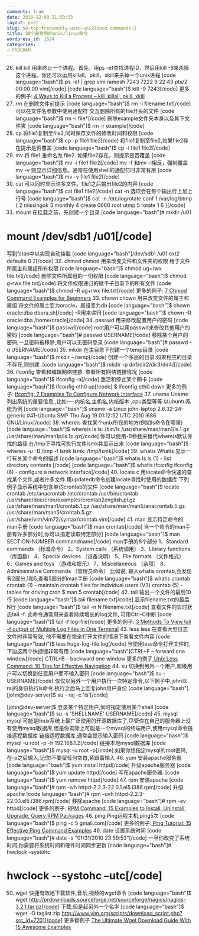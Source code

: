```yaml
---
comments: true
date: 2010-12-08 21:50:53
layout: post
slug: 50-top-frequently-used-unixlinux-commands-2
title: 50个最常用的unix/linux命令
wordpress_id: 1524
categories:
- PROGRAM
---
```


26. kill 
 kill 用来终止一个进程。首先，用ps -ef查找进程ID，然后用kill -9来杀掉这个进程。你还可以运用killall，pkill，xkill来杀掉一个unix进程
[code language="bash"]$ ps -ef | grep vim
ramesh    7243  7222  9 22:43 pts/2    00:00:00 vim[/code]
[code language="bash"]$ kill -9 7243[/code]
更多的例子: [4 Ways to Kill a Process – kill, killall, pkill, xkill](http://www.thegeekstuff.com/2009/12/4-ways-to-kill-a-process-kill-killall-pkill-xkill/)
27. rm 
在删除文件前提示
[code language="bash"]$ rm -i filename.txt[/code]
可以在文件名参数中使用通配符
交互删除所有的file开头的文件
[code language="bash"]$ rm -i file*[/code]
删除example文件夹本身以及其下文件夹
[code language="bash"]$ rm -r example[/code]
28. cp 
将file1复制至file2,同时保存文件的修改时间和权限
[code language="bash"]$ cp -p file1 file2[/code]
将file1复制至file2,如果file2存在提示是否覆盖
[code language="bash"]$ cp -i file1 file2[/code]
29. mv 
将 file1 重命名为 file2. 如果file2存在，则提示是否覆盖
[code language="bash"]$ mv -i file1 file2[/code]
mv -f 和mv -i相反，强制覆盖
mv -v 则显示详细信息。通常在使用shell的通配符时非常有用
[code language="bash"]$ mv -v file1 file2[/code]
30. cat 
可以同时显示许多文件。file1之后输出file2的内容
[code language="bash"]$ cat file1 file2[/code]
cat -n 选项会在每个输出行上加上行号
[code language="bash"]$ cat -n /etc/logrotate.conf
    1   /var/log/btmp {
    2       missingok
    3       monthly
    4       create 0660 root utmp
    5       rotate 1
    6   }[/code]
31. mount 
在挂载之前，先创建一个目录
[code language="bash"]# mkdir /u01
# mount /dev/sdb1 /u01[/code]
写到fstab中以实现自动挂载 
[code language="bash"]/dev/sdb1 /u01 ext2 defaults 0 2[/code]
32. chmod 
chmod 用来改变文件和文件夹的权限
给于文件所属主和属组所有权限
[code language="bash"]$ chmod ug+rwx file.txt[/code]
删除文件所属组的一切权限
[code language="bash"]$ chmod g-rwx file.txt[/code]
将文件权限递归的赋予子目录下的所有文件
[code language="bash"]$ chmod -R ug+rwx file.txt[/code]
更多的例子: [7 Chmod Command Examples for Beginners](http://www.thegeekstuff.com/2010/06/chmod-command-examples/)
33. chown 
chown 用来改变文件的属主和属组
将文件的属主变为oracle，属组变为db
[code language="bash"]$ chown oracle:dba dbora.sh[/code]
-R用来递归
[code language="bash"]$ chown -R oracle:dba /home/oracle[/code]
34. passwd 
用来修改配置用户的密码
[code language="bash"]$ passwd[/code]
root用户可以用passwd来修改其他用户的密码
[code language="bash"]# passwd USERNAME[/code]
移除某个用户的密码,一旦密码被移除,用户可以无密码登录
[code language="bash"]# passwd -d USERNAME[/code]
35. mkdir 
在主目录下创建一个temp目录
[code language="bash"]$ mkdir ~/temp[/code]
创建一个多层的目录.如果相应的目录不存在,则创建.
[code language="bash"]$ mkdir -p dir1/dir2/dir3/dir4/[/code]
36. ifconfig 
查看和编辑网络链接.
查看所有网络链接情况
[code language="bash"]$ ifconfig -a[/code]
激活和停止某个网卡
[code language="bash"]$ ifconfig eth0 up[/code]
$ ifconfig eth0 down
更多的例子: [Ifconfig: 7 Examples To Configure Network Interface](http://www.thegeekstuff.com/2009/03/ifconfig-7-examples-to-configure-network-interface/)
37. uname 
Uname 列出系统的重要信息,,比如:— 内核名,主机名,内核版本 ,cpu类型等等
以ubuntu系统为例
[code language="bash"]$ uname -a
Linux john-laptop 2.6.32-24-generic #41-Ubuntu SMP Thu Aug 19 01:12:52 UTC 2010 i686 GNU/Linux[/code]
38. whereis 
查找某个unix所在的地方(例如ls命令在哪里)
[code language="bash"]$ whereis ls
ls: /bin/ls /usr/share/man/man1/ls.1.gz /usr/share/man/man1p/ls.1p.gz[/code]
你可以使用-B参数来替代whereis默认寻找的路径.在/tmp下寻找可执行文件lsmk并显示出来
[code language="bash"]$ whereis -u -B /tmp -f lsmk
lsmk: /tmp/lsmk[/code]
39. whatis 
Whatis 显示一行有关某个命令的描述
[code language="bash"]$ whatis ls
ls              (1)  - list directory contents
[/code]
[code language="bash"]$ whatis ifconfig
ifconfig (8)         - configure a network interface[/code]
40. locate c
用locate命令快速的查找某个文件,或者许多文件.用updatedb命令创建locate寻找时使用的数据库
下列例子显示系统中包含单词crontab的文件
[code language="bash"]$ locate crontab
/etc/anacrontab
/etc/crontab
/usr/bin/crontab
/usr/share/doc/cron/examples/crontab2english.pl.gz
/usr/share/man/man1/crontab.1.gz
/usr/share/man/man5/anacrontab.5.gz
/usr/share/man/man5/crontab.5.gz
/usr/share/vim/vim72/syntax/crontab.vim[/code]
41. man 
显示特定命令的man手册
[code language="bash"]$ man crontab[/code]
当一个命令的man手册有许多部分时,你可以指定读取特定部分]
[code language="bash"]$ man SECTION-NUMBER commandname[/code]
man手册的8个部分
1、Standard commands （标准命令）
2、System calls （系统调用）
3、Library functions （库函数）
4、Special devices （设备说明）
5、File formats （文件格式）
6、Games and toys （游戏和娱乐）
7、Miscellaneous （杂项）
8、Administrative Commands （管理员命令）
比如说, 输入whatis crontab,会发现有2部分,1和5,查看5部分的man手册 
[code language="bash"]$ whatis crontab
crontab (1)          - maintain crontab files for individual users (V3)
crontab (5)          - tables for driving cron
$ man 5 crontab[/code]
42. tail 
输出一个文件的最后10行
[code language="bash"]$ tail filename.txt[/code]
显示filename.txt的最后N行
[code language="bash"]$ tail -n N filename.txt[/code]
查看文件的实时状态tail -f. 此命令通常用来查看持续增长的log文件, 可用Ctrl-C中断
[code language="bash"]$ tail -f log-file[/code]
更多的例子: [3 Methods To View tail -f output of Multiple Log Files in One Terminal](http://www.thegeekstuff.com/2009/09/multitail-to-view-tail-f-output-of-multiple-log-files-in-one-terminal/)
43. less 
less 在查看大型日志文件时非常有效, 他不需要在完全打开文件的情况下查看文件内容
[code language="bash"]$ less huge-log-file.log[/code]
当使用less命令打开文件时,下边这两个快捷键非常有用
[code language="bash"]CTRL+F – forward one window[/code]
CTRL+B – backward one window
更多的例子[ Unix Less Command: 10 Tips for Effective Navigation](http://www.thegeekstuff.com/2010/02/unix-less-command-10-tips-for-effective-navigation/)
44. su 
切换到另外一个用户,超级用户可以切换到任意用户而不输入密码
[code language="bash"]$ su - USERNAME[/code]
仅仅以另外一个用户执行一次特定命令,以下例子中,john以raj的身份执行ls命令.执行之后马上回复john用户身份
[code language="bash"][john@dev-server]$ su - raj -c 'ls'[/code]

[john@dev-server]$
登录某个特定用户,同时指定使用某个shell
[code language="bash"]$ su -s 'SHELLNAME' USERNAME[/code]
45. mysql 
mysql 可能是linux系统上最广泛使用的开源数据库了,尽管你在自己的服务器上没有使用mysql数据库,但是你实际上可能是一个mysql的终端用户,使用mysql命令链接远程数据库
链接远程数据库,通常会提示输入密码
[code language="bash"]$ mysql -u root -p -h 192.168.1.2[/code]
链接本地mysql数据库
[code language="bash"]$ mysql -u root -p[/code]
如果你想指定mysql的root密码,在-p之后输入,记住!不要留任何空白,紧跟着输入
46. yum 
安装apache服务器
[code language="bash"]$ yum install httpd[/code]
升级apache服务器
[code language="bash"]$ yum update httpd[/code]
写在apache服务器.
[code language="bash"]$ yum remove httpd[/code]
47. rpm 
安装apache
[code language="bash"]# rpm -ivh httpd-2.2.3-22.0.1.el5.i386.rpm[/code]
升级apache
[code language="bash"]# rpm -uvh httpd-2.2.3-22.0.1.el5.i386.rpm[/code]
移除apache
[code language="bash"]# rpm -ev httpd[/code]
更多的例子: [RPM Command: 15 Examples to Install, Uninstall, Upgrade, Query RPM Packages](http://www.thegeekstuff.com/2010/07/rpm-command-examples/)
48. ping 
Ping远程主机,ping5次
[code language="bash"]$ ping -c 5 gmail.com[/code]
更多的例子:[ Ping Tutorial: 15 Effective Ping Command Examples](http://www.thegeekstuff.com/2009/11/ping-tutorial-13-effective-ping-command-examples/)
49. date 
设置系统时间
[code language="bash"]# date -s "01/31/2010 23:59:53"[/code]
一旦你改变了系统时间,你需要将系统时间和硬件时间同步更新
[code language="bash"]# hwclock –systohc
# hwclock --systohc –utc[/code]
50. wget 
快捷有效地下载软件,音乐,视频的wget命令
[code language="bash"]$ wget http://prdownloads.sourceforge.net/sourceforge/nagios/nagios-3.2.1.tar.gz[/code]
下载,但是起另外一个名字
[code language="bash"]$ wget -O taglist.zip http://www.vim.org/scripts/download_script.php?src_id=7701[/code]
更多额例子 [The Ultimate Wget Download Guide With 15 Awesome Examples](http://www.thegeekstuff.com/2009/09/the-ultimate-wget-download-guide-with-15-awesome-examples/)
